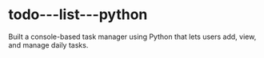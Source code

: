 # todo---list---python
Built a console-based task manager using Python that lets users add, view, and manage daily tasks.
